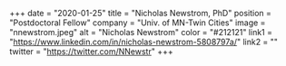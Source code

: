 +++ 
date = "2020-01-25" 
title = "Nicholas Newstrom, PhD" 
position = "Postdoctoral Fellow" 
company = "Univ. of MN-Twin Cities" 
image = "nnewstrom.jpeg" 
alt = "Nicholas Newstrom" 
color = "#212121" 
link1 = "https://www.linkedin.com/in/nicholas-newstrom-5808797a/" 
link2 = ""
twitter = "https://twitter.com/NNewstr"
+++
